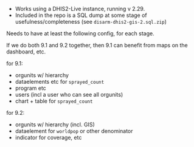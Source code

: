 - Works using a DHIS2-Live instance, running v 2.29.
- Included in the repo is a SQL dump at some stage of usefulness/completeness (see `disarm-dhis2-gis-2.sql.zip`)

Needs to have at least the following config, for each stage. 

If we do both 9.1 and 9.2 together, then 9.1 can benefit from maps on the dashboard, etc.

for 9.1:
- orgunits w/ hierarchy
- dataelements etc for `sprayed_count`
- program etc
- users (incl a user who can see all orgunits)
- chart + table for `sprayed_count`

for 9.2:
- orgunits w/ hierarchy (incl. GIS)
- dataelement for `worldpop` or other denominator
- indicator for coverage, etc